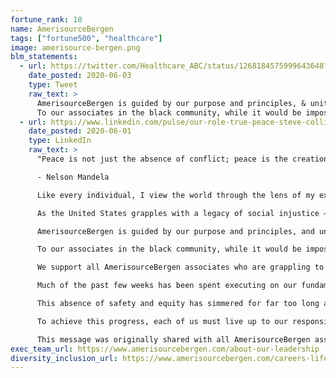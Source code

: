 ```yaml
---
fortune_rank: 10
name: AmerisourceBergen
tags: ["fortune500", "healthcare"]
image: amerisource-bergen.png
blm_statements:
  - url: https://twitter.com/Healthcare_ABC/status/1268184575999643648?s=20
    date_posted: 2020-06-03
    type: Tweet
    raw_text: >
      AmerisourceBergen is guided by our purpose and principles, & unity in our responsibility to create healthier futures necessitates action to address and attack systematic inequality. Read a message from our Chairman, President and CEO Steve Collis:
      To our associates in the black community, while it would be impossible to say that I understand the emotions you're feeling, I can say that I, along with AmerisourceBergen, stand with you and are at the ready to confront oppression. Your lives matter.
  - url: https://www.linkedin.com/pulse/our-role-true-peace-steve-collis/
    date_posted: 2020-06-01
    type: LinkedIn
    raw_text: >
      "Peace is not just the absence of conflict; peace is the creation of an environment where all can flourish, regardless of race, colour, creed, religion, gender, class, caste, or any other social markers of difference. "

      - Nelson Mandela

      Like every individual, I view the world through the lens of my experiences. That lens for me is tinted by my formative years in South Africa, my experience coming to the United States of America as an outsider as well as the privilege that’s been afforded to me by the color of my skin.

      As the United States grapples with a legacy of social injustice – horrifically punctuated with the recent killings of George Floyd and Ahmaud Arbery among many others – I am reminded of Nelson Mandela’s words on peace. Mandela, one of my heroes as a native South African, spoke in India in 2004 and called out what so many of us in positions of privilege in the United States are increasingly confronting. That a country where people of color do not and cannot feel safe is not a country at peace. The United States has made progress in our lifetime, but remains in everyday conflict over the fundamental right of equality. It is the responsibility of institutions and individuals with power to support the side of justice in this struggle.

      AmerisourceBergen is guided by our purpose and principles, and unity in our responsibility to create healthier futures necessitates action to address and attack systematic inequality. Our company and our foundation provide meaningful support to non-profit organizations that fight for justice and work to strengthen communities who feel the impact of oppression and discrimination. Earlier today, we shared with our associates that their donations to the Equal Justice Initiative and other organizations will be matched on a 2 to 1 basis.

      To our associates in the black community, while it would be impossible to say that I understand the emotions you’re feeling, I can say that I, along with AmerisourceBergen, stand with you and are at the ready to confront oppression. Your lives matter.

      We support all AmerisourceBergen associates who are grappling to address their environment now. We are actively communicating with our associates and ensuring everyone has access to resources and assistance including support for mental health and crisis preparedness.

      Much of the past few weeks has been spent executing on our fundamental role in confronting a global pandemic. Through this global health crisis our organization, on the backs of every one of our 22,000 associates, has persevered and remained hopeful for a return to normal. The unacceptable truth that we must confront and work to overcome is that many people, for no other reason than the color of their skin, do not have a normal to return to.

      This absence of safety and equity has simmered for far too long and now after myriad examples of violence against communities of color, peaceful protests have in many cases boiled into destruction on the streets of many cities across the United States and the globe. I know that health care providers that our company supports, many of whom care for vulnerable populations, have been impacted and my sincere hope is that the current violence and unrest can quickly be replaced by acceleration of action and progress towards meaningful equity.

      To achieve this progress, each of us must live up to our responsibility to work towards true peace. A peace, as Mandela defines, where all can flourish regardless of our beautiful differences.

      This message was originally shared with all AmerisourceBergen associates on June 1, 2020. Edits were made to remove reference to internal programs.
exec_team_url: https://www.amerisourcebergen.com/about-our-leadership
diversity_inclusion_url: https://www.amerisourcebergen.com/careers-life-at-abc/diversity
---
```

